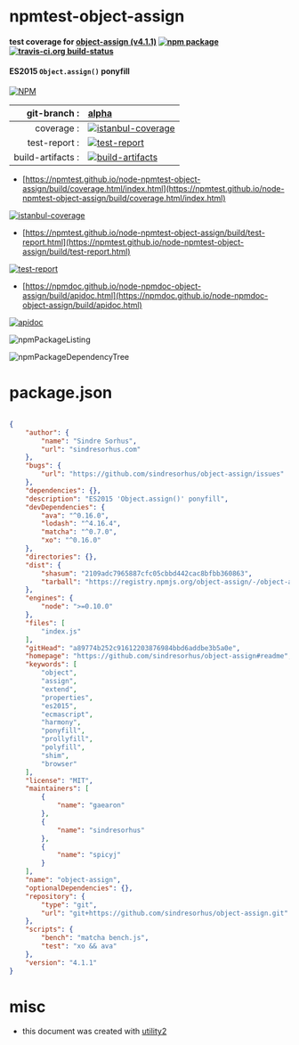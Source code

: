 # npmtest-object-assign

#### test coverage for  [object-assign (v4.1.1)](https://github.com/sindresorhus/object-assign#readme)  [![npm package](https://img.shields.io/npm/v/npmtest-object-assign.svg?style=flat-square)](https://www.npmjs.org/package/npmtest-object-assign) [![travis-ci.org build-status](https://api.travis-ci.org/npmtest/node-npmtest-object-assign.svg)](https://travis-ci.org/npmtest/node-npmtest-object-assign)

#### ES2015 `Object.assign()` ponyfill

[![NPM](https://nodei.co/npm/object-assign.png?downloads=true&downloadRank=true&stars=true)](https://www.npmjs.com/package/object-assign)

| git-branch : | [alpha](https://github.com/npmtest/node-npmtest-object-assign/tree/alpha)|
|--:|:--|
| coverage : | [![istanbul-coverage](https://npmtest.github.io/node-npmtest-object-assign/build/coverage.badge.svg)](https://npmtest.github.io/node-npmtest-object-assign/build/coverage.html/index.html)|
| test-report : | [![test-report](https://npmtest.github.io/node-npmtest-object-assign/build/test-report.badge.svg)](https://npmtest.github.io/node-npmtest-object-assign/build/test-report.html)|
| build-artifacts : | [![build-artifacts](https://npmtest.github.io/node-npmtest-object-assign/glyphicons_144_folder_open.png)](https://github.com/npmtest/node-npmtest-object-assign/tree/gh-pages/build)|

- [https://npmtest.github.io/node-npmtest-object-assign/build/coverage.html/index.html](https://npmtest.github.io/node-npmtest-object-assign/build/coverage.html/index.html)

[![istanbul-coverage](https://npmtest.github.io/node-npmtest-object-assign/build/screenCapture.buildCi.browser.%252Ftmp%252Fbuild%252Fcoverage.lib.html.png)](https://npmtest.github.io/node-npmtest-object-assign/build/coverage.html/index.html)

- [https://npmtest.github.io/node-npmtest-object-assign/build/test-report.html](https://npmtest.github.io/node-npmtest-object-assign/build/test-report.html)

[![test-report](https://npmtest.github.io/node-npmtest-object-assign/build/screenCapture.buildCi.browser.%252Ftmp%252Fbuild%252Ftest-report.html.png)](https://npmtest.github.io/node-npmtest-object-assign/build/test-report.html)

- [https://npmdoc.github.io/node-npmdoc-object-assign/build/apidoc.html](https://npmdoc.github.io/node-npmdoc-object-assign/build/apidoc.html)

[![apidoc](https://npmdoc.github.io/node-npmdoc-object-assign/build/screenCapture.buildCi.browser.%252Ftmp%252Fbuild%252Fapidoc.html.png)](https://npmdoc.github.io/node-npmdoc-object-assign/build/apidoc.html)

![npmPackageListing](https://npmtest.github.io/node-npmtest-object-assign/build/screenCapture.npmPackageListing.svg)

![npmPackageDependencyTree](https://npmtest.github.io/node-npmtest-object-assign/build/screenCapture.npmPackageDependencyTree.svg)



# package.json

```json

{
    "author": {
        "name": "Sindre Sorhus",
        "url": "sindresorhus.com"
    },
    "bugs": {
        "url": "https://github.com/sindresorhus/object-assign/issues"
    },
    "dependencies": {},
    "description": "ES2015 'Object.assign()' ponyfill",
    "devDependencies": {
        "ava": "^0.16.0",
        "lodash": "^4.16.4",
        "matcha": "^0.7.0",
        "xo": "^0.16.0"
    },
    "directories": {},
    "dist": {
        "shasum": "2109adc7965887cfc05cbbd442cac8bfbb360863",
        "tarball": "https://registry.npmjs.org/object-assign/-/object-assign-4.1.1.tgz"
    },
    "engines": {
        "node": ">=0.10.0"
    },
    "files": [
        "index.js"
    ],
    "gitHead": "a89774b252c91612203876984bbd6addbe3b5a0e",
    "homepage": "https://github.com/sindresorhus/object-assign#readme",
    "keywords": [
        "object",
        "assign",
        "extend",
        "properties",
        "es2015",
        "ecmascript",
        "harmony",
        "ponyfill",
        "prollyfill",
        "polyfill",
        "shim",
        "browser"
    ],
    "license": "MIT",
    "maintainers": [
        {
            "name": "gaearon"
        },
        {
            "name": "sindresorhus"
        },
        {
            "name": "spicyj"
        }
    ],
    "name": "object-assign",
    "optionalDependencies": {},
    "repository": {
        "type": "git",
        "url": "git+https://github.com/sindresorhus/object-assign.git"
    },
    "scripts": {
        "bench": "matcha bench.js",
        "test": "xo && ava"
    },
    "version": "4.1.1"
}
```



# misc
- this document was created with [utility2](https://github.com/kaizhu256/node-utility2)
